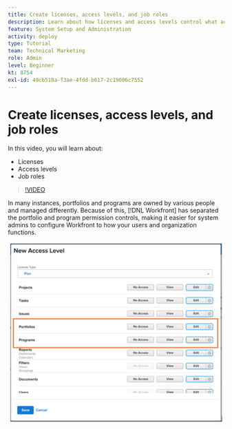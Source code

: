 ```yaml
---
title: Create licenses, access levels, and job roles
description: Learn about how licenses and access levels control what access users have. Learn how job roles are used in the system.
feature: System Setup and Administration
activity: deploy
type: Tutorial
team: Technical Marketing
role: Admin
level: Beginner
kt: 8754
exl-id: 49cb518a-f3ae-4fdd-b617-2c19006c7552
---
```

# Create licenses, access levels, and job roles

In this video, you will learn about:

* Licenses
* Access levels
* Job roles

>[!VIDEO](https://video.tv.adobe.com/v/335066/?quality=12)

In many instances, portfolios and programs are owned by various people and managed differently. Because of this, [!DNL Workfront] has separated the portfolio and program permission controls, making it easier for system admins to configure Workfront to how your users and organization functions.

![[!UICONTROL Portfolios] and [!UICONTROL Programs] settings highlighted in [!UICONTROL New Access Level] window](assets/admin-fund-access-levels.png)
